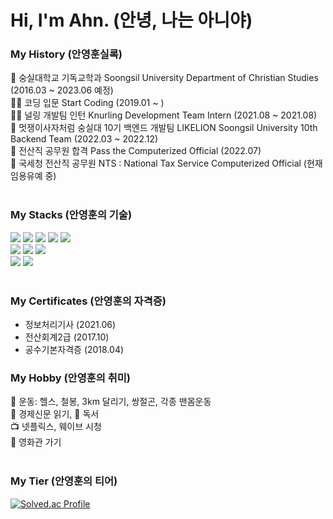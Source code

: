 # Hi, I'm Ahn. (안녕, 나는 아니야)

### My History (안영훈실록)
🏫 숭실대학교 기독교학과 Soongsil University Department of Christian Studies (2016.03 ~ 2023.06 예정)
<br>
👨‍💻 코딩 입문 Start Coding (2019.01 ~ )
<br>
👨‍💻 널링 개발팀 인턴 Knurling Development Team Intern (2021.08 ~ 2021.08)
<br>
🦁 멋쟁이사자처럼 숭실대 10기 백엔드 개발팀 LIKELION Soongsil University 10th Backend Team (2022.03 ~ 2022.12)
<br>
💯 전산직 공무원 합격 Pass the Computerized Official (2022.07)
<br>
🏢 국세청 전산직 공무원 NTS : National Tax Service Computerized Official (현재 임용유예 중)
<br>
<br>

### My Stacks (안영훈의 기술)
<div>
<img src="https://img.shields.io/badge/java-007396?style=for-the-badge&logo=java&logoColor=white">
<img src="https://img.shields.io/badge/python-3776AB?style=for-the-badge&logo=python&logoColor=white">
<img src="https://img.shields.io/badge/html5-E34F26?style=for-the-badge&logo=html5&logoColor=white">
<img src="https://img.shields.io/badge/css-1572B6?style=for-the-badge&logo=css3&logoColor=white">
<img src="https://img.shields.io/badge/javascript-F7DF1E?style=for-the-badge&logo=javascript&logoColor=black">
</div>
<div>
<img src="https://img.shields.io/badge/spring-6DB33F?style=for-the-badge&logo=spring&logoColor=white">
<img src="https://img.shields.io/badge/django-092E20?style=for-the-badge&logo=django&logoColor=white">
<img src="https://img.shields.io/badge/node.js-339933?style=for-the-badge&logo=Node.js&logoColor=white">
</div>
<div>
<img src="https://img.shields.io/badge/mysql-4479A1?style=for-the-badge&logo=mysql&logoColor=white">
<img src="https://img.shields.io/badge/mariaDB-003545?style=for-the-badge&logo=mariaDB&logoColor=white"> 
</div>
<br>

### My Certificates (안영훈의 자격증)
- 정보처리기사 (2021.06)
- 전산회계2급 (2017.10)
- 공수기본자격증 (2018.04)


### My Hobby (안영훈의 취미)
💪 운동: 헬스, 철봉, 3km 달리기, 쌍절곤, 각종 맨몸운동
<br>
📰 경제신문 읽기, 📖 독서
<br>
📺 넷플릭스, 웨이브 시청
<br>
🎥 영화관 가기
<br>
<br>

### My Tier (안영훈의 티어)
[![Solved.ac Profile](http://mazassumnida.wtf/api/v2/generate_badge?boj=dksdudgns312)](https://solved.ac/dksdudgns312/)

